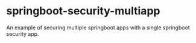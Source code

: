 # springboot-security-multiapp
An example of securing multiple springboot apps with a single springboot security app.
